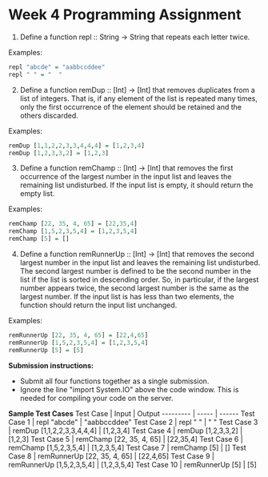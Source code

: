 # Week 4 Programming Assignment

1. Define a function repl :: String -> String that repeats each letter twice. 

Examples:
```haskell
repl "abcde" = "aabbccddee"
repl " " = "  "
```

2. Define a function remDup :: [Int] -> [Int] that removes duplicates from a list of integers. That is, if any element of the list is repeated many times, only the first occurrence of the element should be retained and the others discarded.

Examples:
```haskell
remDup [1,1,2,2,3,3,4,4,4] = [1,2,3,4]
remDup [1,2,3,3,2] = [1,2,3]
```

3. Define a function remChamp :: [Int] -> [Int] that removes the first occurrence of the largest number in the input list and leaves the remaining list undisturbed. If the input list is empty, it should return the empty list.

Examples:
```haskell
remChamp [22, 35, 4, 65] = [22,35,4]
remChamp [1,5,2,3,5,4] = [1,2,3,5,4]
remChamp [5] = []
```

4. Define a function remRunnerUp :: [Int] -> [Int] that removes the second largest number in the input list and leaves the remaining list undisturbed. The second largest number is defined to be the
second number in the list if the list is sorted in descending order.  So, in particular, if the largest number appears twice, the second largest number is the same as the largest number.  If
the input list is has less than two elements, the function should return the input list unchanged.

Examples: 
```haskell
remRunnerUp [22, 35, 4, 65] = [22,4,65]
remRunnerUp [1,5,2,3,5,4] = [1,2,3,5,4]
remRunnerUp [5] = [5]
```

**Submission instructions:**
* Submit all four functions together as a single submission.
* Ignore the line "import System.IO" above the code window. This is needed for compiling your code on the server.


**Sample Test Cases**
Test Case | Input | Output
--------- | ----- | ------
Test Case 1 | repl "abcde" | "aabbccddee"
Test Case 2	| repl " " | "  "
Test Case 3	| remDup [1,1,2,2,3,3,4,4,4] | [1,2,3,4]
Test Case 4	| remDup [1,2,3,3,2] | [1,2,3]
Test Case 5	| remChamp [22, 35, 4, 65] | [22,35,4]
Test Case 6	| remChamp [1,5,2,3,5,4] | [1,2,3,5,4]
Test Case 7	| remChamp [5] | []
Test Case 8	| remRunnerUp [22, 35, 4, 65] | [22,4,65]
Test Case 9	| remRunnerUp [1,5,2,3,5,4] | [1,2,3,5,4]
Test Case 10 | remRunnerUp [5] | [5]
